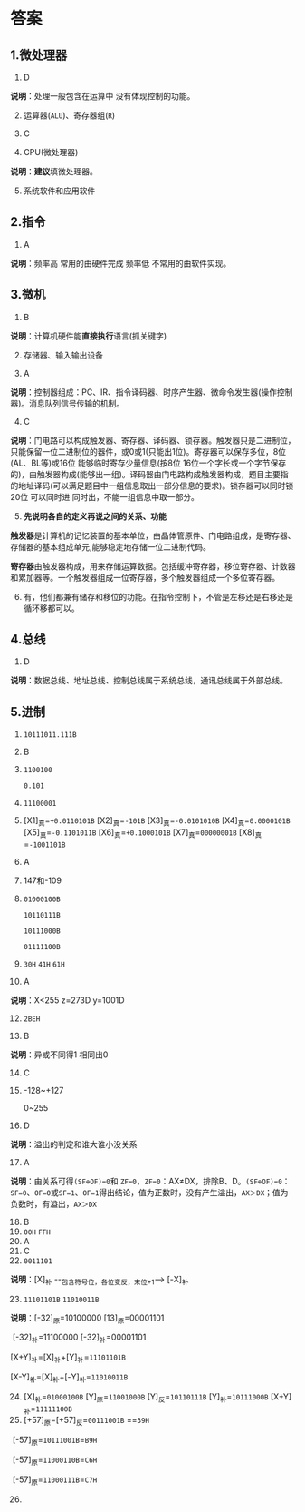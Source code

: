 # 答案

## 1.微处理器

1. D

**说明**：处理一般包含在运算中 没有体现控制的功能。

2. 运算器(`ALU`)、寄存器组(`R`)

3. C

4. CPU(微处理器)

**说明**：**建议**填微处理器。

5. 系统软件和应用软件

## 2.指令

1. A

**说明**：频率高 常用的由硬件完成 频率低 不常用的由软件实现。

## 3.微机

1. B

**说明**：计算机硬件能**直接执行**语言(抓关键字)

2. 存储器、输入输出设备

3. A

**说明**：控制器组成：PC、IR、指令译码器、时序产生器、微命令发生器(操作控制器)。消息队列信号传输的机制。

4. C

**说明**：门电路可以构成触发器、寄存器、译码器、锁存器。触发器只是二进制位，只能保留一位二进制位的器件，或0或1(只能出1位)。寄存器可以保存多位，8位(AL、BL等)或16位 能够临时寄存少量信息(按8位 16位一个字长或一个字节保存的)，由触发器构成(能够出一组)。译码器由门电路构成触发器构成，题目主要指的地址译码(可以满足题目中一组信息取出一部分信息的要求)。锁存器可以同时锁20位 可以同时进 同时出，不能一组信息中取一部分。

5. **先说明各自的定义再说之间的关系、功能**

​	**触发器**是计算机的记忆装置的基本单位，由晶体管原件、门电路组成，是寄存器、存储器的基本组成单元,能够稳定地存储一位二进制代码。

​	**寄存器**由触发器构成，用来存储运算数据。包括缓冲寄存器，移位寄存器、计数器和累加器等。一个触发器组成一位寄存器，多个触发器组成一个多位寄存器。

6. 有，他们都兼有储存和移位的功能。在指令控制下，不管是左移还是右移还是循环移都可以。

## 4.总线

1. D

**说明**：数据总线、地址总线、控制总线属于系统总线，通讯总线属于外部总线。

## 5.进制

1. `10111011.111B`

2. B

3. `1100100`

   `0.101`

4. `11100001`

6. [X1]<sub>真</sub>=`+0.0110101B` [X2]<sub>真</sub>=`-101B`
   [X3]<sub>真</sub>=`-0.0101010B` [X4]<sub>真</sub>=`0.0000101B`
   [X5]<sub>真</sub>=`-0.1101011B` [X6]<sub>真</sub>=`+0.1000101B` 
   [X7]<sub>真</sub>=`00000001B`  [X8]<sub>真</sub>=`-1001101B`

7. A

8. 147和-109

9. `01000100B`

   `10110111B`

   `10111000B`

   `01111100B`

10. `30H` `41H` `61H`

11. A

**说明**：X<255 z=273D y=1001D

12. `2BEH`

13. B

**说明**：异或不同得1 相同出0

14. C

15. -128~+127

    0~255

16. D

**说明**：溢出的判定和谁大谁小没关系

17. A

**说明**：由关系可得`(SF⊕OF)=0`和 `ZF=0`，`ZF=0`：AX≠DX，排除B、D。`(SF⊕OF)=0`：`SF=0`、`OF=0`或`SF=1`、`OF=1`得出结论，值为正数时，没有产生溢出，`AX＞DX`；值为负数时，有溢出，`AX＞DX`

18. B
19. `00H` `FFH`
20. A
21. C
22. `0011101`

**说明**：[X]<sub>补</sub> --<sub>包含符号位，各位变反，末位+1</sub>--> [-X]<sub>补</sub>

23. `11101101B` `11010011B`

**说明**：[-32]<sub>原</sub>=10100000 [13]<sub>原</sub>=00001101

​			[-32]<sub>补</sub>=11100000 [-32]<sub>补</sub>=00001101

​			[X+Y]<sub>补</sub>=[X]<sub>补</sub>+[Y]<sub>补</sub>=`11101101B`

​			[X-Y]<sub>补</sub>=[X]<sub>补</sub>+[-Y]<sub>补</sub>=`11010011B`

24. [X]<sub>补</sub>=`01000100B` [Y]<sub>原</sub>=`11001000B` [Y]<sub>反</sub>=`10110111B` [Y]<sub>补</sub>=`10111000B` [X+Y]<sub>补</sub>=`11111100B` 
25. [+57]<sub>原</sub>=[+57]<sub>反</sub>=`00111001B` ==`39H`

​	   [-57]<sub>原</sub>=`10111001B`=`B9H` 

​	   [-57]<sub>原</sub>=`11000110B`=`C6H` 

​	   [-57]<sub>原</sub>=`11000111B`=`C7H`

26. 
